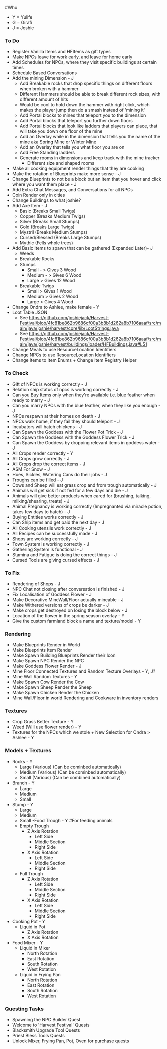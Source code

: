 #Who
- Y = Yulife
- G = Girafi
- J = Joshie

### To Do
- Register Vanilla Items and HFItems as gift types
- Make NPCs leave for work early, and leave for home early
- Add Schedules for NPCs, where they visit specific buildings at certain times
- Schedule Based Conversations
- Add the mining Dimension - J
    - Add Breakable rocks that drop specific things on different floors when broken with a hammer
    - Different Hammers should be able to break different rock sizes, with different amount of hits
    - Would be cool to hold down the hammer with right click, which makes the player jump then do a smash instead of 'mining it'
    - Add Portal blocks to mines that teleport you to the dimension
    - Add Portal blocks that teleport you further down floors
    - Add Portal blocks that look like ladders that players can place, that will take you down one floor of the mine
    - Add an Overlay while in the dimension that tells you the name of the mine aka Spring Mine or Winter Mine
    - Add an Overlay that tells you what floor you are on
    - Add Free Standing ladders
    - Generate rooms in dimensions and keep track with the mine tracker
        - Different size and shaped rooms
- Make all cooking equipment render things that they are cooking
- Make the rotation of Blueprints make more sense - J
- Change Blueprints to not be a block but an item that you hover and click where you want them place - J
- Add Extra Chat Messages, and Conversations for all NPCs
- Coin Render only in cities
- Change Buildings to what joshie?
- Add Axe Item - J
    - Basic (Breaks Small Twigs)
    - Copper (Breaks Medium Twigs)
    - Silver (Breaks Small Stumps)
    - Gold (Breaks Large Twigs)
    - Mystril (Breaks Medium Stumps)
    - Cursed/Blessed (Breaks Large Stumps)
    - Mythic (Fells whole trees)
- Add Basic Items to spawn that can be gathered (Expanded Later)- J
    - Weeds
    - Breakable Rocks
    - Stumps
        - Small - > Gives 3 Wood
        - Medium - > Gives 6 Wood
        - Large > Gives 12 Wood
    - Breakable Twigs
        - Small > Gives 1 Wood
        - Medium > Gives 2 Wood
        - Large > Gives 4 Wood
- Change Ondra to Ashlee, make female - Y
- Loot Table JSON
    - See https://github.com/joshiejack/Harvest-Festival/blob/4fc81be862b9686cf00a3b8b1d262a8b7106aaaf/src/main/java/joshie/harvest/core/lib/LootStrings.java
    - See https://github.com/joshiejack/Harvest-Festival/blob/4fc81be862b9686cf00a3b8b1d262a8b7106aaaf/src/main/java/joshie/harvest/buildings/loader/HFBuildings.java#L51
- Change Meals to use ResourceLocation Identifiers
- Change NPCs to use ResourceLocation Identifiers
- Change Items to  Item Enums + Change Item Registry Helper

### To Check
- Gift of NPCs is working correctly - J
- Relation ship status of npcs is working correctly - J
- Can you Buy Items only when they're available i.e. blue feather when ready to marry - J
- Can you marry NPCs with the blue feather, when they like you enough - J
- NPCs respawn at their homes on death - J
- NPCs walk home, if they fail they should teleport - J
- Incubators will hatch chickens - J
- Can Spawn the Goddess with the Flower Pot Trick - J
- Can Spawn the Goddess with the Goddess Flower Trick - J
- Can Spawn the Goddess by dropping relevant items in goddess water - J
- All Crops render correctly - Y
- All Crops grow correctly - J
- All Crops drop the correct items - J
- ASM For Snow - J
- Hoes, Sickles, Watering Cans do their jobs - J
- Troughs can be filled - J
- Cows and Sheep will eat grass crop and from trough automatically - J
- Animals will get sick if not fed for a few days and die - J
- Animals will give better products when cared for (brushing, talking, milking/shearing, treats) - J
- Animal Pregnancy is working correctly (Impregnanted via miracle potion, takes few days to hatch) - J
- Buying Entities works correctly - J
- Can Ship items and get paid the next day - J
- All Cooking utensils work correctly - J
- All Recipes can be successfully made - J
- Shops are working correctly - J
- Town System is working correctly - J
- Gathering System is functional - J
- Stamina and Fatigue is doing the correct things - J
- Cursed Tools are giving cursed effects - J

### To Fix
- Rendering of Shops - J
- NPC Chat not closing after conversation is finished - J
- Fix Localisation of Goddess Flower - J
- Make Decorative MineWall/Floor actually mineable - J
- Make Withered versions of crops be darker - J
- Make crops get destroyed on losing the block below - J
- Location of the flower in the spring season overlay - Y
- Give the custom farmland block a name and texture/model - Y

### Rendering
- Make Blueprints Render in World
- Make Blueprints Item Render
- Make Spawn Building Blueprints Render their Icon
- Make Spawn NPC Render the NPC
- Make Goddess Flower Render - J
- Mine Floor Connected Textures and Random Texture Overlays - Y, J?
- Mine Wall Random Textures - Y
- Make Spawn Cow Render the Cow
- Make Spawn Sheep Render the Sheep
- Make Spawn Chicken Render the Chicken
- Mine Wall/Floor in world Rendering and Cookware in inventory renders

### Textures
- Crop Grass Better Texture - Y
- Weed (Will use flower render) - Y
- Textures for the NPCs which we stole + New Selection for Ondra > Ashlee - Y

### Models + Textures
- Rocks - Y
    - Large (Various) (Can be cominbed automatically)
    - Medium (Various) (Can be cominbed automatically)
    - Small (Various) (Can be combined automatically)
- Branch - Y
    - Large
    - Medium
    - Small
- Stump - Y
    - Large
    - Medium
    - Small
-Food Trough - Y
    #For feeding animals
    - Empty Trough
        - Z Axis Rotation
            - Left Side
            - Middle Section
            - Right Side
         - X Axis Rotation
            - Left Side
            - Middle Section
            - Right Side
    - Full Trough
        - Z Axis Rotation
            - Left Side
            - Middle Section
            - Right Side
         - X Axis Rotation
            - Left Side
            - Middle Section
            - Right Side
- Cooking Pot - Y
    - Liquid in Pot
        - Z Axis Rotation
        - X Axis Rotation
- Food Mixer - Y
    - Liquid in Mixer
        - North Rotation
        - East Rotation
        - South Rotation
        - West Rotation
    - Liquid in Frying Pan
        - North Rotation
        - East Rotation
        - South Rotation
        - West Rotation


### Questing Tasks
- Spawning the NPC Builder Quest
- Welcome to 'Harvest Festival' Quests
- Blacksmith Upgrade Tool Quests
- Priest Bless Tools Quests
- Unlock Mixer, Frying Pan, Pot, Oven for purchase quests